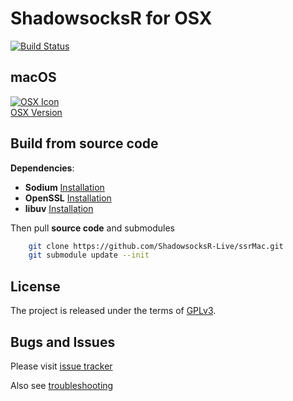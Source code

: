 ShadowsocksR for OSX
===========================
[![Build Status](https://travis-ci.org/shadowsocks/shadowsocks-iOS.svg?branch=master)](https://travis-ci.org/shadowsocks/shadowsocks-iOS)


macOS
-----
[![OSX Icon](https://raw.github.com/shadowsocks/shadowsocks-iOS/master/osx_128.png)](https://github.com/shadowsocks/shadowsocks-iOS/wiki/Shadowsocks-for-OSX-Help)  
[OSX Version](https://github.com/shadowsocks/shadowsocks-iOS/wiki/Shadowsocks-for-OSX-Help)


Build from source code
-----
**Dependencies**:
 * **Sodium** [Installation](https://download.libsodium.org/doc/installation/index.html)
 * **OpenSSL** [Installation](https://github.com/openssl/openssl/blob/master/INSTALL)
 * **libuv** [Installation](https://github.com/libuv/libuv#build-instructions)

Then pull **source code** and submodules
```bash
    git clone https://github.com/ShadowsocksR-Live/ssrMac.git
    git submodule update --init
```


License
-------
The project is released under the terms of [GPLv3](https://raw.github.com/shadowsocks/shadowsocks-iOS/master/LICENSE).

Bugs and Issues
----------------

Please visit [issue tracker](https://github.com/ShadowsocksR-Live/ssrMac/issues?state=open)

Also see [troubleshooting](https://github.com/clowwindy/shadowsocks/wiki/Troubleshooting)
